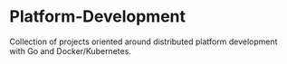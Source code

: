# Platform-Development
Collection of projects oriented around distributed platform development with Go and Docker/Kubernetes.
